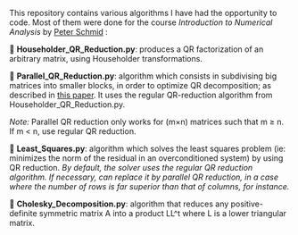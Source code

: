 This repository contains various algorithms I have had the opportunity to code. Most of them were done for the course *Introduction to Numerical Analysis* by [Peter Schmid](https://www.imperial.ac.uk/people/peter.schmid) :


:large_orange_diamond: **Householder_QR_Reduction.py**: produces a QR factorization of an arbitrary matrix, using Householder transformations.

:large_orange_diamond: **Parallel_QR_Reduction.py**: algorithm which consists in subdivising big matrices into smaller blocks, in order to optimize QR decomposition; as described in [this paper](https://web.stanford.edu/group/ctr/Summer/SP14/08_Transition_and_turbulence/08_sayadi.pdf). It uses the regular QR-reduction algorithm from Householder_QR_Reduction.py.

*Note:* Parallel QR reduction only works for (m×n) matrices such that m ≥ n. If m < n, use regular QR reduction.

:large_orange_diamond: **Least_Squares.py**: algorithm which solves the least squares problem (ie: minimizes the norm of the residual in an overconditioned system) by using QR reduction. 
*By default, the solver uses the regular QR reduction algorithm. If necessary, can replace it by parallel QR reduction, in a case where the number of rows is far superior than that of columns, for instance.*

:large_orange_diamond: **Cholesky_Decomposition.py**: algorithm that reduces any positive-definite symmetric matrix A into a product LL^t where L is a lower triangular matrix.
